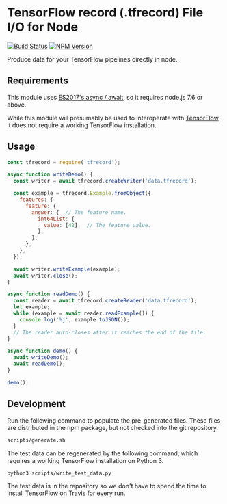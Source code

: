 # TensorFlow record (.tfrecord) File I/O for Node

[![Build Status](https://travis-ci.org/pwnall/tfrecord.svg)](https://travis-ci.org/pwnall/tfrecord)
[![NPM Version](http://img.shields.io/npm/v/tfrecord.svg)](https://www.npmjs.org/package/tfrecord)

Produce data for your TensorFlow pipelines directly in node.


## Requirements

This module uses
[ES2017's async / await](https://developer.mozilla.org/en-US/docs/Web/JavaScript/Reference/Statements/async_function),
so it requires node.js 7.6 or above.

While this module will presumably be used to interoperate with
[TensorFlow](https://www.tensorflow.org/), it does not require a working
TensorFlow installation.


## Usage

```javascript
const tfrecord = require('tfrecord');

async function writeDemo() {
  const writer = await tfrecord.createWriter('data.tfrecord');

  const example = tfrecord.Example.fromObject({
    features: {
      feature: {
        answer: {  // The feature name.
          int64List: {
            value: [42],  // The feature value.
          },
        },
      },
    },
  });

  await writer.writeExample(example);
  await writer.close();
}

async function readDemo() {
  const reader = await tfrecord.createReader('data.tfrecord');
  let example;
  while (example = await reader.readExample()) {
    console.log('%j', example.toJSON());
  }
  // The reader auto-closes after it reaches the end of the file.
}

async function demo() {
  await writeDemo();
  await readDemo();
}

demo();
```


## Development

Run the following command to populate the pre-generated files. These files are
distributed in the npm package, but not checked into the git repository.

```bash
scripts/generate.sh
```

The test data can be regenerated by the following command, which requires a
working TensorFlow installation on Python 3.

```bash
python3 scripts/write_test_data.py
```

The test data is in the repository so we don't have to spend the time to install TensorFlow on Travis for every run.